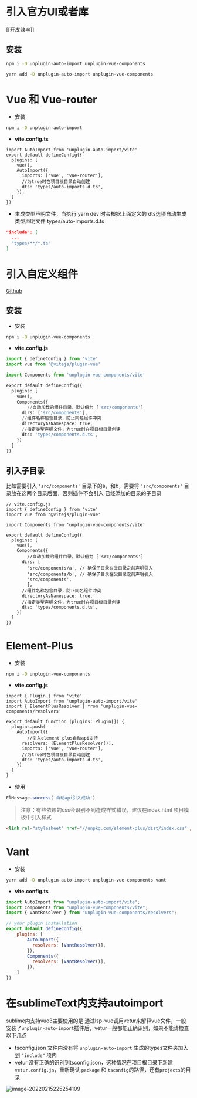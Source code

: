 # 引入官方UI或者库

[[开发效率]]



## 安装

```bash
npm i -D unplugin-auto-import unplugin-vue-components

yarn add -D unplugin-auto-import unplugin-vue-components
```



# Vue 和 Vue-router

- 安装

```bash
npm i -D unplugin-auto-import
```



- **vite.config.ts**

```tsx
import AutoImport from 'unplugin-auto-import/vite'
export default defineConfig({
  plugins: [
    vue(),
    AutoImport({
      imports: ['vue', 'vue-router'],
      //为true时在项目根目录自动创建
      dts: 'types/auto-imports.d.ts',
    }),
  ]
})
```



- 生成类型声明文件，当执行 yarn dev 时会根据上面定义的 dts选项自动生成类型声明文件 types/auto-imports.d.ts

```json
"include": [
  ...
  "types/**/*.ts"
]
```



# 引入自定义组件

[Github](https://github.com/antfu/unplugin-vue-components) 

## 安装

- 安装

```bash
npm i -D unplugin-vue-components
```



- **vite.config.js**

```python
import { defineConfig } from 'vite'
import vue from '@vitejs/plugin-vue'

import Components from 'unplugin-vue-components/vite'

export default defineConfig({
  plugins: [
    vue(),
    Components({
    	//自动加载的组件目录，默认值为 ['src/components']
      dirs: ['src/components'],
      //组件名称包含目录，防止同名组件冲突
      directoryAsNamespace: true,
      //指定类型声明文件，为true时在项目根目录创建
      dts: 'types/components.d.ts',
    })
  ]
})
```



## 引入子目录

比如需要引入 `'src/components'` 目录下的a，和b，需要将 `'src/components'` 目录放在这两个目录后面，否则插件不会引入 已经添加的目录的子目录

```tsx
// vite.config.js
import { defineConfig } from 'vite'
import vue from '@vitejs/plugin-vue'

import Components from 'unplugin-vue-components/vite'

export default defineConfig({
  plugins: [
    vue(),
    Components({
    	//自动加载的组件目录，默认值为 ['src/components']
      dirs: [
        'src/components/a', // 确保子目录在父目录之前声明引入
        'src/components/b', // 确保子目录在父目录之前声明引入
        'src/components',
        ],
      //组件名称包含目录，防止同名组件冲突
      directoryAsNamespace: true,
      //指定类型声明文件，为true时在项目根目录创建
      dts: 'types/components.d.ts',
    })
  ]
})
```



# Element-Plus

- 安装

```bash
npm i -D unplugin-vue-components
```



- **vite.config.js**

```tsx
import { Plugin } from 'vite'
import AutoImport from 'unplugin-auto-import/vite'
import { ElementPlusResolver } from 'unplugin-vue-components/resolvers'

export default function (plugins: Plugin[]) {
  plugins.push(
    AutoImport({
    	//引入element plus自动api支持
      resolvers: [ElementPlusResolver()],
      imports: ['vue', 'vue-router'],
      //为true时在项目根目录自动创建
      dts: 'types/auto-imports.d.ts',
    })
  )
}
```

- 使用

```javascript
ElMessage.success('自动api引入成功')
```

> 注意：有些依赖的css会识别不到造成样式错误，建议在index.html 项目模板中引入样式

```html
<link rel="stylesheet" href="//unpkg.com/element-plus/dist/index.css" />
```



# Vant

- 安装

```bash
yarn add -D unplugin-auto-import unplugin-vue-components vant
```



- **vite.config.ts**

```javascript
import AutoImport from "unplugin-auto-import/vite";
import Components from "unplugin-vue-components/vite";
import { VantResolver } from "unplugin-vue-components/resolvers";

// your plugin installation
export default defineConfig({
    plugins: [
        AutoImport({
          resolvers: [VantResolver()],
        }),
        Components({
          resolvers: [VantResolver()],
        }),
    ]
})

```





# 在sublimeText内支持autoimport

sublime内支持vue3主要使用的是 通过lsp-vue调用vetur来解释vue文件，一般安装了`unplugin-auto-import`插件后，vetur一般都能正确识别，如果不能请检查以下几点

- tsconfig.json 文件内没有将 `unplugin-auto-import` 生成的types文件夹加入到 `"include"` 项内
- vetur 没有正确的识别到tsconfig.json，这种情况在项目根目录下新建 `vetur.config.js`，重新确认 `package` 和 `tsconfig`的路径，还有`projects`的目录

![image-20220215225254109](https://gitee.com/capsion/markdown-image/raw/master/image/202202152252178.png)

